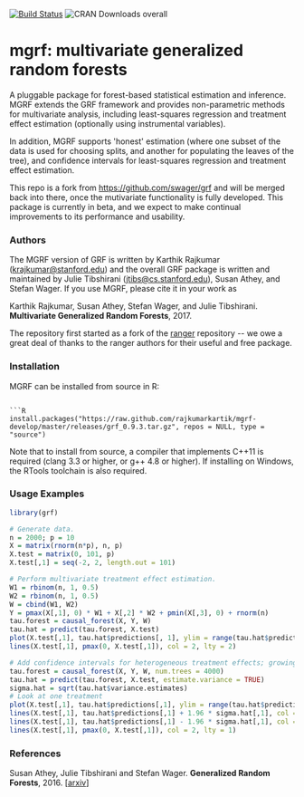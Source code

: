 [![Build Status](https://travis-ci.org/swager/grf.svg?branch=master)](https://travis-ci.org/swager/grf)
![CRAN Downloads overall](http://cranlogs.r-pkg.org/badges/grand-total/grf)

# mgrf: multivariate generalized random forests

A pluggable package for forest-based statistical estimation and inference. MGRF extends the GRF framework and provides non-parametric methods for multivariate analysis, including least-squares regression and treatment effect estimation (optionally using instrumental variables). 

In addition, MGRF supports 'honest' estimation (where one subset of the data is used for choosing splits, and another for populating the leaves of the tree), and confidence intervals for least-squares regression and treatment effect estimation.

This repo is a fork from https://github.com/swager/grf and will be merged back into there, once the mutivariate functionality is fully developed. This package is currently in beta, and we expect to make continual improvements to its performance and usability.

### Authors

The MGRF version of GRF is written by Karthik Rajkumar (krajkumar@stanford.edu) and the overall GRF package is written and maintained by Julie Tibshirani (jtibs@cs.stanford.edu), Susan Athey, and Stefan Wager. If you use MGRF, please cite it in your work as

Karthik Rajkumar, Susan Athey, Stefan Wager, and Julie Tibshirani. <b>Multivariate Generalized Random Forests</b>, 2017.

The repository first started as a fork of the [ranger](https://github.com/imbs-hl/ranger) repository -- we owe a great deal of thanks to the ranger authors for their useful and free package.

### Installation

MGRF can be installed from source in R:
```

```R
install.packages("https://raw.github.com/rajkumarkartik/mgrf-develop/master/releases/grf_0.9.3.tar.gz", repos = NULL, type = "source")
```

Note that to install from source, a compiler that implements C++11 is required (clang 3.3 or higher, or g++ 4.8 or higher). If installing on Windows, the RTools toolchain is also required.

### Usage Examples

```R
library(grf)

# Generate data.
n = 2000; p = 10
X = matrix(rnorm(n*p), n, p)
X.test = matrix(0, 101, p)
X.test[,1] = seq(-2, 2, length.out = 101)

# Perform multivariate treatment effect estimation.
W1 = rbinom(n, 1, 0.5)
W2 = rbinom(n, 1, 0.5)
W = cbind(W1, W2)
Y = pmax(X[,1], 0) * W1 + X[,2] * W2 + pmin(X[,3], 0) + rnorm(n)
tau.forest = causal_forest(X, Y, W)
tau.hat = predict(tau.forest, X.test)
plot(X.test[,1], tau.hat$predictions[, 1], ylim = range(tau.hat$predictions[,1], 0, 2), xlab = "x", ylab = "tau", type = "l")
lines(X.test[,1], pmax(0, X.test[,1]), col = 2, lty = 2)

# Add confidence intervals for heterogeneous treatment effects; growing more trees is now recommended.
tau.forest = causal_forest(X, Y, W, num.trees = 4000)
tau.hat = predict(tau.forest, X.test, estimate.variance = TRUE)
sigma.hat = sqrt(tau.hat$variance.estimates)
# Look at one treatment
plot(X.test[,1], tau.hat$predictions[,1], ylim = range(tau.hat$predictions[,1] + 1.96 * sigma.hat[,1], tau.hat$predictions[,1] - 1.96 * sigma.hat[,1], 0, 2), xlab = "x", ylab = "tau", type = "l")
lines(X.test[,1], tau.hat$predictions[,1] + 1.96 * sigma.hat[,1], col = 1, lty = 2)
lines(X.test[,1], tau.hat$predictions[,1] - 1.96 * sigma.hat[,1], col = 1, lty = 2)
lines(X.test[,1], pmax(0, X.test[,1]), col = 2, lty = 1)
```

### References

Susan Athey, Julie Tibshirani and Stefan Wager.
<b>Generalized Random Forests</b>, 2016.
[<a href="https://arxiv.org/abs/1610.01271">arxiv</a>]
